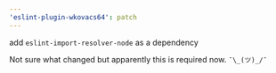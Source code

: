 ```yaml
---
'eslint-plugin-wkovacs64': patch
---
```


add `eslint-import-resolver-node` as a dependency

Not sure what changed but apparently this is required now. `¯\_(ツ)_/¯`
